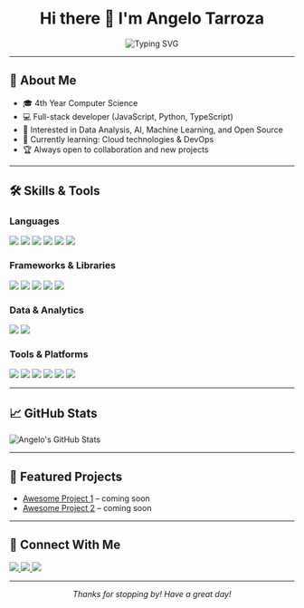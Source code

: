 <!-- Profile Header -->
<h1 align="center">Hi there 👋 I'm Angelo Tarroza</h1>
<p align="center">
   <img src="https://readme-typing-svg.demolab.com?font=Fira+Code&size=24&pause=1000&color=FFD700&center=true&vCenter=true&width=435&lines=Software&Engineering;AI+%7C+ML+%7C+Data+Analysis+;Open+Source+A.I" alt="Typing SVG" />
</p>

---

## 🚀 About Me
- 🎓 4th Year Computer Science
- 💻 Full-stack developer (JavaScript, Python, TypeScript)
- 🔗 Interested in Data Analysis, AI, Machine Learning, and Open Source
- 🌱 Currently learning: Cloud technologies & DevOps
- 🏆 Always open to collaboration and new projects

---

## 🛠️ Skills & Tools

### Languages
<p>
  <img src="https://img.shields.io/badge/-JavaScript-F7DF1E?logo=javascript&logoColor=black&style=flat-square" />
  <img src="https://img.shields.io/badge/-Python-3776AB?logo=python&logoColor=white&style=flat-square" />
  <img src="https://img.shields.io/badge/-C++-00599C?logo=c%2B%2B&logoColor=white&style=flat-square" />
  <img src="https://img.shields.io/badge/-TypeScript-3178C6?logo=typescript&logoColor=white&style=flat-square" />
  <img src="https://img.shields.io/badge/-Java-007396?logo=java&logoColor=white&style=flat-square" />
  <img src="https://img.shields.io/badge/-SQL-4479A1?logo=mysql&logoColor=white&style=flat-square" />
</p>

### Frameworks & Libraries
<p>
  <img src="https://img.shields.io/badge/-React-61DAFB?logo=react&logoColor=black&style=flat-square" />
  <img src="https://img.shields.io/badge/-Vue.js-4FC08D?logo=vue.js&logoColor=white&style=flat-square" />
  <img src="https://img.shields.io/badge/-Node.js-339933?logo=nodedotjs&logoColor=white&style=flat-square" />
  <img src="https://img.shields.io/badge/-Express-000000?logo=express&logoColor=white&style=flat-square" />
  <img src="https://img.shields.io/badge/-Django-092E20?logo=django&logoColor=white&style=flat-square" />
</p>

### Data & Analytics
<p>
  <img src="https://img.shields.io/badge/-Excel-217346?logo=microsoft-excel&logoColor=white&style=flat-square" />
  <img src="https://img.shields.io/badge/-Power%20BI-F2C811?logo=powerbi&logoColor=black&style=flat-square" />
</p>

### Tools & Platforms
<p>
  <img src="https://img.shields.io/badge/-Git-F05032?logo=git&logoColor=white&style=flat-square" />
  <img src="https://img.shields.io/badge/-Docker-2496ED?logo=docker&logoColor=white&style=flat-square" />
  <img src="https://img.shields.io/badge/-VS%20Code-007ACC?logo=visualstudiocode&logoColor=white&style=flat-square" />
  <img src="https://img.shields.io/badge/-AWS-232F3E?logo=amazonaws&logoColor=white&style=flat-square" />
  <img src="https://img.shields.io/badge/-Azure-0078D4?logo=microsoftazure&logoColor=white&style=flat-square" />
  <img src="https://img.shields.io/badge/-Windsurf-00BFFF?logo=sports&logoColor=white&style=flat-square" /> <!-- Custom badge for windsurfing as a tool -->
</p>

---

## 📈 GitHub Stats
![Angelo's GitHub Stats](https://github-readme-stats.vercel.app/api?username=CS-AngeloTarroza&show_icons=true&hide_title=true&count_private=true&theme=github_dark)

---

## 📂 Featured Projects
- [Awesome Project 1](https://github.com/CS-AngeloTarroza/awesome-project-1) – coming soon
- [Awesome Project 2](https://github.com/CS-AngeloTarroza/awesome-project-2) – coming soon

---

## 🤝 Connect With Me
<p>
  <a href="mailto:angelotarroza15@gmail.com">
    <img src="https://img.shields.io/badge/Email-D14836?style=flat-square&logo=gmail&logoColor=white"/>
  </a>
  <a href="https://www.linkedin.com/in/your-linkedin">
    <img src="https://img.shields.io/badge/LinkedIn-0A66C2?style=flat-square&logo=linkedin&logoColor=white"/>
  </a>
  <a href="https://twitter.com/your-twitter">
    <img src="https://img.shields.io/badge/Twitter-1DA1F2?style=flat-square&logo=twitter&logoColor=white"/>
  </a>
</p>

---

<p align="center"><i>Thanks for stopping by! Have a great day!</i></p>
